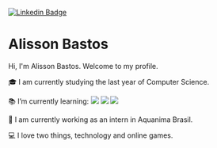 [![Linkedin Badge](https://img.shields.io/badge/-Alisson%20Bastos-0077B5?style=flat-square&logo=Linkedin&logoColor=white&link=https://www.linkedin.com/in/alisson-bastos-200470181/)](https://www.linkedin.com/in/alisson-bastos-200470181/)

# Alisson Bastos

Hi, I'm Alisson Bastos. Welcome to my profile.

🎓 I am currently studying the last year of Computer Science.

📚 I’m currently learning: <img src="https://img.shields.io/badge/HTML5-E34F26?style=for-the-badge&logo=html5&logoColor=white"/> <img src="https://img.shields.io/badge/CSS3-1572B6?style=for-the-badge&logo=css3&logoColor=white"/> <img src="https://img.shields.io/badge/JavaScript-323330?style=for-the-badge&logo=javascript&logoColor=F7DF1E"/>

💼 I am currently working as an intern in Aquanima Brasil.

💻 I love two things, technology and online games.

##
